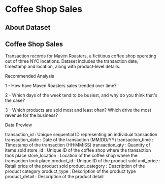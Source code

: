 # Coffee Shop Sales

## About Dataset
## Coffee Shop Sales

Transaction records for Maven Roasters, a fictitious coffee shop operating out of three NYC locations. Dataset includes the transaction date, timestamp and location, along with product-level details.

Recommended Analysis

1 - How have Maven Roasters sales trended over time?

2 - Which days of the week tend to be busiest, and why do you think that's the case?

3 - Which products are sold most and least often? Which drive the most revenue for the business?

Data Preview

transaction_id : Unique sequential ID representing an individual transaction
transaction_date : Date of the transaction (MM/DD/YY)
transaction_time : Timestamp of the transaction (HH:MM:SS)
transaction_qty : Quantity of items sold
store_id : Unique ID of the coffee shop where the transaction took place
store_location : Location of the coffee shop where the transaction took place
product_id : Unique ID of the product sold
unit_price : Retail price of the product sold
product_category : Description of the product category
product_type : Description of the product type
product_detail : Description of the product detail
